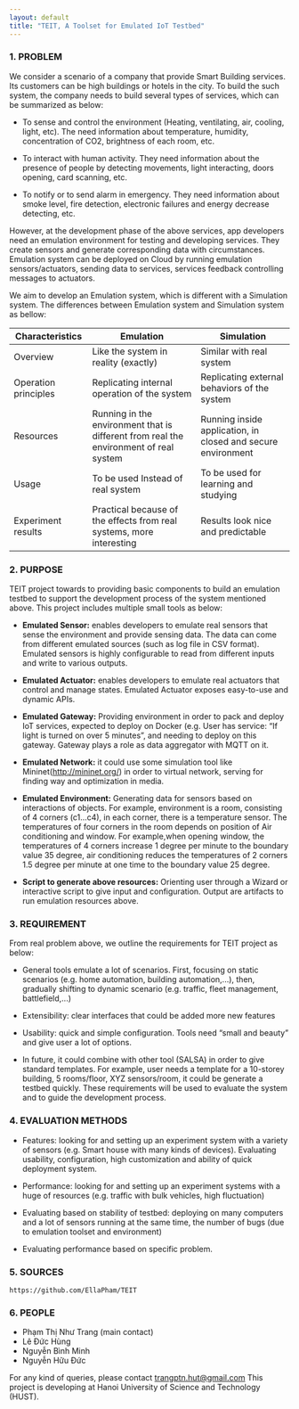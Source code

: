 ```yaml
---
layout: default
title: "TEIT, A Toolset for Emulated IoT Testbed"
---
```



### 1. PROBLEM

We consider a scenario of a company that provide Smart Building services. Its customers can be high buildings or hotels in the city. To build the such system, the company needs to build several types of services, which can be summarized as below:

* To sense and control the environment (Heating, ventilating, air, cooling, light, etc). The need information about temperature, humidity,  concentration of CO2, brightness of each room, etc.

* To interact with human activity. They need information about the presence of people by detecting movements, light interacting, doors opening, card scanning, etc.

* To notify or to send alarm in emergency. They need information about smoke level, fire detection, electronic failures and energy decrease detecting, etc.

However, at the development phase of the above services, app developers need an emulation environment for testing and developing services. They create sensors and generate corresponding data with circumstances. Emulation system can be deployed on Cloud by running emulation sensors/actuators, sending data to services, services feedback controlling messages to actuators.

We aim to develop an Emulation system, which is different with a Simulation system. The differences between Emulation system and Simulation system as bellow:
 
| Characteristics  | Emulation  |  Simulation |
|---|---|---|
|  Overview |   Like the system in reality (exactly)|  Similar with real system |
|Operation principles   |  Replicating internal operation of the system  |   Replicating external behaviors of the system |
|   Resources| Running in the environment that is different from real the environment of real system   |Running inside application, in closed and secure environment   |
|  Usage |  To be used Instead of real system  | To be used for learning and studying  |
|  Experiment results |  Practical because of the effects from real systems, more interesting |  Results look nice and predictable |

### 2. PURPOSE
TEIT project towards to providing basic components to build an emulation testbed to support the development process of the system mentioned above. This project includes multiple small tools as below:

* **Emulated Sensor:** enables developers to emulate real sensors that sense the environment and provide sensing data. The data can come from different emulated sources (such as log file in CSV format). Emulated sensors is highly configurable to read from different inputs and write to various outputs.	
* **Emulated Actuator:** enables developers to emulate real actuators that control and manage states. Emulated Actuator exposes easy-to-use and dynamic APIs.

* **Emulated Gateway:** Providing environment in order to pack and deploy IoT services, expected to deploy on Docker (e.g. User has service: “If light is turned on over 5 minutes”, and needing to deploy on this gateway. Gateway plays a role as data aggregator with MQTT on it.

* **Emulated Network:** it could use some simulation tool like Mininet(http://mininet.org/) in order to virtual network, serving for finding way and optimization in media.

* **Emulated Environment:** Generating data for sensors based on interactions of objects. For example, environment is a room, consisting of 4 corners (c1...c4), in each corner, there is a temperature sensor. The temperatures of four corners in the room depends on position of Air conditioning and window. For example,when opening window, the temperatures of 4 corners increase 1 degree per minute to the boundary value 35 degree, air conditioning reduces the temperatures of 2 corners 1.5 degree per minute at one time  to the boundary value 25 degree.

* **Script to generate above resources:** Orienting user through a Wizard or interactive script to give input and configuration. Output are artifacts to run emulation resources above. 

### 3. REQUIREMENT

From real problem above, we outline the requirements for TEIT project as below: 

* General tools emulate a lot of scenarios. First, focusing on static scenarios (e.g. home automation, building automation,...), then, gradually shifting to dynamic scenario (e.g. traffic, fleet management, battlefield,...)

* Extensibility: clear interfaces that could be added more new features

* Usability: quick and simple configuration. Tools need “small and beauty”  and give user a lot of options.

* In future, it could combine with other tool (SALSA) in order to give standard templates. For example, user needs a template for a 10-storey building, 5 rooms/floor, XYZ sensors/room, it could be generate a testbed quickly.
These requirements will be used to evaluate the system and to guide the development process.

### 4. EVALUATION METHODS
* Features: looking for and setting up an experiment system with a variety of sensors (e.g. Smart  house with many kinds of devices). Evaluating usability, configuration, high customization and ability of quick deployment system.

* Performance: looking for and setting up an experiment systems with a huge of resources (e.g. traffic with bulk vehicles, high fluctuation)

 * Evaluating based on stability of testbed: deploying on many computers and a lot of sensors running at the same time, the number of bugs (due to emulation toolset and environment)
 * Evaluating performance based on specific problem.

### 5. SOURCES

    https://github.com/EllaPham/TEIT 
	
### 6. PEOPLE

* Phạm Thị Như Trang (main contact)
* Lê Đức Hùng
* Nguyễn Bình Minh
* Nguyễn Hữu Đức

For any kind of queries, please contact trangptn.hut@gmail.com 
This project is developing at Hanoi University of Science and Technology (HUST).																										
